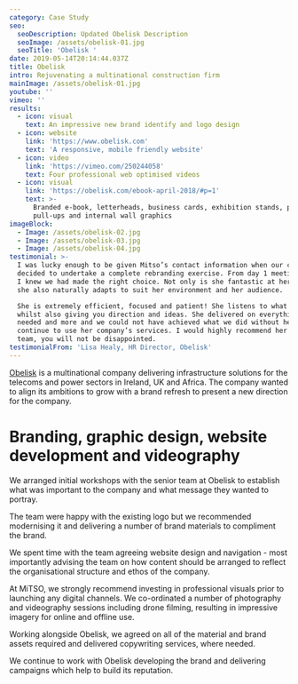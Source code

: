 ```yaml
---
category: Case Study
seo:
  seoDescription: Updated Obelisk Description
  seoImage: /assets/obelisk-01.jpg
  seoTitle: 'Obelisk '
date: 2019-05-14T20:14:44.037Z
title: Obelisk
intro: Rejuvenating a multinational construction firm
mainImage: /assets/obelisk-01.jpg
youtube: ''
vimeo: ''
results:
  - icon: visual
    text: An impressive new brand identify and logo design
  - icon: website
    link: 'https://www.obelisk.com'
    text: 'A responsive, mobile friendly website'
  - icon: video
    link: 'https://vimeo.com/250244058'
    text: Four professional web optimised videos
  - icon: visual
    link: 'https://obelisk.com/ebook-april-2018/#p=1'
    text: >-
      Branded e-book, letterheads, business cards, exhibition stands, posters,
      pull-ups and internal wall graphics
imageBlock:
  - Image: /assets/obelisk-02.jpg
  - Image: /assets/obelisk-03.jpg
  - Image: /assets/obelisk-04.jpg
testimonial: >-
  I was lucky enough to be given Mitso’s contact information when our company
  decided to undertake a complete rebranding exercise. From day 1 meeting Maeve
  I knew we had made the right choice. Not only is she fantastic at her job but
  she also naturally adapts to suit her environment and her audience. 

  She is extremely efficient, focused and patient! She listens to what you need
  whilst also giving you direction and ideas. She delivered on everything we
  needed and more and we could not have achieved what we did without her. We
  continue to use her company’s services. I would highly recommend her and her
  team, you will not be disappointed.
testimonialFrom: 'Lisa Healy, HR Director, Obelisk'
---
```

[Obelisk](https://obelisk.com) is a multinational company delivering infrastructure solutions for the telecoms and power sectors in Ireland, UK and Africa. The company wanted to align its ambitions to grow with a brand refresh to present a new direction for the company.

# Branding, graphic design, website development and videography

We arranged initial workshops with the senior team at Obelisk to establish what was important to the company and what message they wanted to portray.

The team were happy with the existing logo but we recommended modernising it and delivering a number of brand materials to compliment the brand.

We spent time with the team agreeing website design and navigation - most importantly advising the team on how content should be arranged to reflect the organisational structure and ethos of the company.

At MiTSO, we strongly recommend investing in professional visuals prior to launching any digital channels. We co-ordinated a number of photography and videography sessions including drone filming, resulting in impressive imagery for online and offline use.

Working alongside Obelisk, we agreed on all of the material and brand assets required and delivered copywriting services, where needed.

We continue to work with Obelisk developing the brand and delivering campaigns which help to build its reputation.
